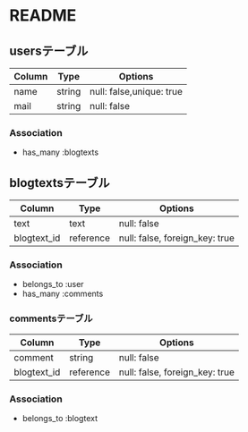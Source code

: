 # README

## usersテーブル

|Column|Type|Options|
|------|----|-------|
|name|string|null: false,unique: true|
|mail|string|null: false|


### Association
+ has_many :blogtexts 

## blogtextsテーブル

|Column|Type|Options|
|------|----|-------|
|text|text|null: false|
|blogtext_id|reference|null: false, foreign_key: true|

### Association
+ belongs_to :user
+ has_many   :comments


### commentsテーブル

|Column|Type|Options|
|------|----|-------|
|comment|string|null: false|
|blogtext_id|reference|null: false, foreign_key: true|

### Association
+ belongs_to :blogtext